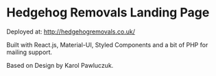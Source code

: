 # Hedgehog Removals Landing Page

Deployed at: http://hedgehogremovals.co.uk/

Built with React.js,  Material-UI, Styled Components and a bit of PHP for mailing support.

Based on Design by Karol Pawluczuk.